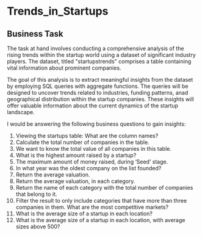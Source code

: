 # Trends_in_Startups
## Business Task
The task at hand involves conducting a comprehensive analysis of the rising trends within the startup world using a dataset of significant industry players. The dataset, titled "startupstrends" comprises a table containing vital information about prominent companies.

The goal of this analysis is to extract meaningful insights from the dataset by employing SQL queries with aggregate functions. The queries will be designed to uncover trends related to industries, funding patterns, anad geographical distribution within the startup companies. These insights will offer valuable information about the current dynamics of the startup landscape.

I would be answering the following business questions to gain insights:
1. Viewing the startups table: What are the column names?
2. Calculate the total number of companies in the table.
3. We want to know the total value of all companies in this table.
4. What is the highest amount raised by a startup?
5. The maximum amount of money raised, during ‘Seed’ stage.
6. In what year was the oldest company on the list founded?
7. Return the average valuation.
8. Return the average valuation, in each category.
9. Return the name of each category with the total number of companies that belong to it.
10. Filter the result to only include categories that have more than three companies in them. What are the most competitive markets?
11. What is the average size of a startup in each location?
12. What is the average size of a startup in each location, with average sizes above 500?
